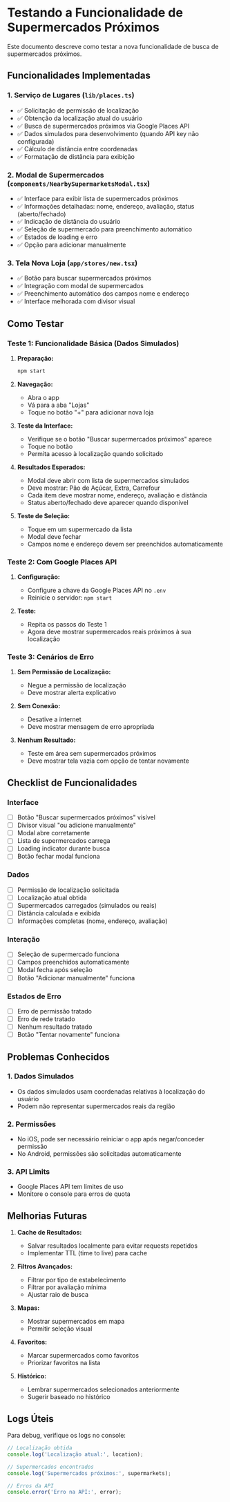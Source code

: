 # Testando a Funcionalidade de Supermercados Próximos

Este documento descreve como testar a nova funcionalidade de busca de supermercados próximos.

## Funcionalidades Implementadas

### 1. Serviço de Lugares (`lib/places.ts`)
- ✅ Solicitação de permissão de localização
- ✅ Obtenção da localização atual do usuário
- ✅ Busca de supermercados próximos via Google Places API
- ✅ Dados simulados para desenvolvimento (quando API key não configurada)
- ✅ Cálculo de distância entre coordenadas
- ✅ Formatação de distância para exibição

### 2. Modal de Supermercados (`components/NearbySupermarketsModal.tsx`)
- ✅ Interface para exibir lista de supermercados próximos
- ✅ Informações detalhadas: nome, endereço, avaliação, status (aberto/fechado)
- ✅ Indicação de distância do usuário
- ✅ Seleção de supermercado para preenchimento automático
- ✅ Estados de loading e erro
- ✅ Opção para adicionar manualmente

### 3. Tela Nova Loja (`app/stores/new.tsx`)
- ✅ Botão para buscar supermercados próximos
- ✅ Integração com modal de supermercados
- ✅ Preenchimento automático dos campos nome e endereço
- ✅ Interface melhorada com divisor visual

## Como Testar

### Teste 1: Funcionalidade Básica (Dados Simulados)

1. **Preparação:**
   ```bash
   npm start
   ```

2. **Navegação:**
   - Abra o app
   - Vá para a aba "Lojas"
   - Toque no botão "+" para adicionar nova loja

3. **Teste da Interface:**
   - Verifique se o botão "Buscar supermercados próximos" aparece
   - Toque no botão
   - Permita acesso à localização quando solicitado

4. **Resultados Esperados:**
   - Modal deve abrir com lista de supermercados simulados
   - Deve mostrar: Pão de Açúcar, Extra, Carrefour
   - Cada item deve mostrar nome, endereço, avaliação e distância
   - Status aberto/fechado deve aparecer quando disponível

5. **Teste de Seleção:**
   - Toque em um supermercado da lista
   - Modal deve fechar
   - Campos nome e endereço devem ser preenchidos automaticamente

### Teste 2: Com Google Places API

1. **Configuração:**
   - Configure a chave da Google Places API no `.env`
   - Reinicie o servidor: `npm start`

2. **Teste:**
   - Repita os passos do Teste 1
   - Agora deve mostrar supermercados reais próximos à sua localização

### Teste 3: Cenários de Erro

1. **Sem Permissão de Localização:**
   - Negue a permissão de localização
   - Deve mostrar alerta explicativo

2. **Sem Conexão:**
   - Desative a internet
   - Deve mostrar mensagem de erro apropriada

3. **Nenhum Resultado:**
   - Teste em área sem supermercados próximos
   - Deve mostrar tela vazia com opção de tentar novamente

## Checklist de Funcionalidades

### Interface
- [ ] Botão "Buscar supermercados próximos" visível
- [ ] Divisor visual "ou adicione manualmente"
- [ ] Modal abre corretamente
- [ ] Lista de supermercados carrega
- [ ] Loading indicator durante busca
- [ ] Botão fechar modal funciona

### Dados
- [ ] Permissão de localização solicitada
- [ ] Localização atual obtida
- [ ] Supermercados carregados (simulados ou reais)
- [ ] Distância calculada e exibida
- [ ] Informações completas (nome, endereço, avaliação)

### Interação
- [ ] Seleção de supermercado funciona
- [ ] Campos preenchidos automaticamente
- [ ] Modal fecha após seleção
- [ ] Botão "Adicionar manualmente" funciona

### Estados de Erro
- [ ] Erro de permissão tratado
- [ ] Erro de rede tratado
- [ ] Nenhum resultado tratado
- [ ] Botão "Tentar novamente" funciona

## Problemas Conhecidos

### 1. Dados Simulados
- Os dados simulados usam coordenadas relativas à localização do usuário
- Podem não representar supermercados reais da região

### 2. Permissões
- No iOS, pode ser necessário reiniciar o app após negar/conceder permissão
- No Android, permissões são solicitadas automaticamente

### 3. API Limits
- Google Places API tem limites de uso
- Monitore o console para erros de quota

## Melhorias Futuras

1. **Cache de Resultados:**
   - Salvar resultados localmente para evitar requests repetidos
   - Implementar TTL (time to live) para cache

2. **Filtros Avançados:**
   - Filtrar por tipo de estabelecimento
   - Filtrar por avaliação mínima
   - Ajustar raio de busca

3. **Mapas:**
   - Mostrar supermercados em mapa
   - Permitir seleção visual

4. **Favoritos:**
   - Marcar supermercados como favoritos
   - Priorizar favoritos na lista

5. **Histórico:**
   - Lembrar supermercados selecionados anteriormente
   - Sugerir baseado no histórico

## Logs Úteis

Para debug, verifique os logs no console:

```javascript
// Localização obtida
console.log('Localização atual:', location);

// Supermercados encontrados
console.log('Supermercados próximos:', supermarkets);

// Erros da API
console.error('Erro na API:', error);
```